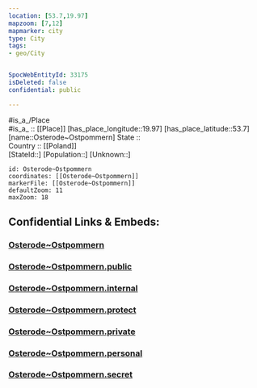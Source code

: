 ```yaml
---
location: [53.7,19.97] 
mapzoom: [7,12] 
mapmarker: city 
type: City
tags:
- geo/City


SpocWebEntityId: 33175
isDeleted: false
confidential: public

---
```

#is_a_/Place  
#is_a_ :: [[Place]] 
[has_place_longitude::19.97] 
[has_place_latitude::53.7] 
[name::Osterode~Ostpommern] 
State ::  
Country :: [[Poland]]  
[StateId::] 
[Population::] 
[Unknown::] 


```leaflet
id: Osterode~Ostpommern
coordinates: [[Osterode~Ostpommern]] 
markerFile: [[Osterode~Ostpommern]] 
defaultZoom: 11 
maxZoom: 18
```


## Confidential Links & Embeds: 

### [Osterode~Ostpommern](/_Standards/Earth/Continent/Europe/Europe~East/Poland/Provinces~Poland/Warmian-Masurian/City/Osterode~Ostpommern.md) 

### [Osterode~Ostpommern.public](/_public/Earth/Continent/Europe/Europe~East/Poland/Provinces~Poland/Warmian-Masurian/City/Osterode~Ostpommern.public.md) 

### [Osterode~Ostpommern.internal](/_internal/Earth/Continent/Europe/Europe~East/Poland/Provinces~Poland/Warmian-Masurian/City/Osterode~Ostpommern.internal.md) 

### [Osterode~Ostpommern.protect](/_protect/Earth/Continent/Europe/Europe~East/Poland/Provinces~Poland/Warmian-Masurian/City/Osterode~Ostpommern.protect.md) 

### [Osterode~Ostpommern.private](/_private/Earth/Continent/Europe/Europe~East/Poland/Provinces~Poland/Warmian-Masurian/City/Osterode~Ostpommern.private.md) 

### [Osterode~Ostpommern.personal](/_personal/Earth/Continent/Europe/Europe~East/Poland/Provinces~Poland/Warmian-Masurian/City/Osterode~Ostpommern.personal.md) 

### [Osterode~Ostpommern.secret](/_secret/Earth/Continent/Europe/Europe~East/Poland/Provinces~Poland/Warmian-Masurian/City/Osterode~Ostpommern.secret.md)


